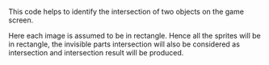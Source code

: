 
This code helps to identify the intersection of two objects on the game screen.

Here each image is assumed to be in rectangle. 
Hence all the sprites will be in rectangle, the invisible parts intersection will also be considered as intersection and 
intersection result will be produced.
